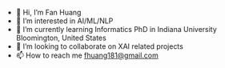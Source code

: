 - 👋 Hi, I’m Fan Huang
- 👀 I’m interested in AI/ML/NLP
- 🌱 I’m currently learning Informatics PhD in Indiana University Bloomington, United States
- 💞️ I’m looking to collaborate on XAI related projects
- 📫 How to reach me fhuang181@gmail.com

<!---
muyuhuatang/muyuhuatang is a ✨ special ✨ repository because its `README.md` (this file) appears on your GitHub profile.
You can click the Preview link to take a look at your changes.
--->

